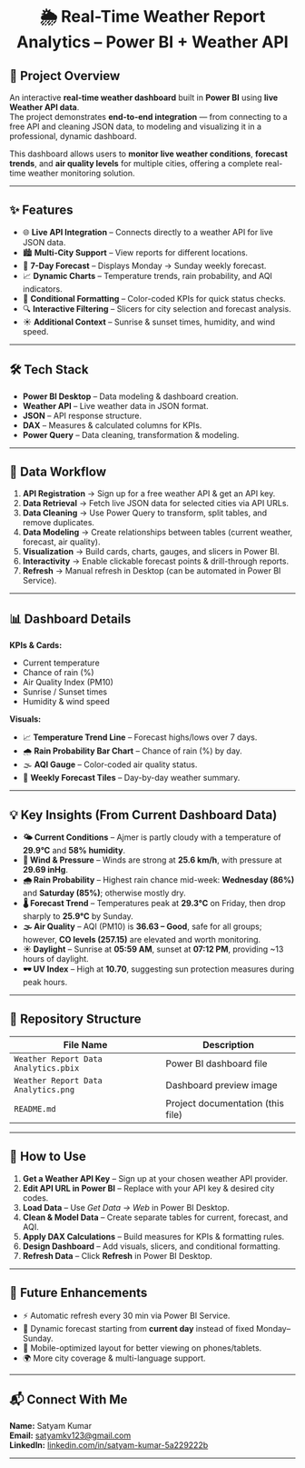 <h1 align="center">🌦 Real-Time Weather Report Analytics – Power BI + Weather API</h1>

## 📌 Project Overview
An interactive **real-time weather dashboard** built in **Power BI** using **live Weather API data**.  
The project demonstrates **end-to-end integration** — from connecting to a free API and cleaning JSON data, to modeling and visualizing it in a professional, dynamic dashboard.  

This dashboard allows users to **monitor live weather conditions**, **forecast trends**, and **air quality levels** for multiple cities, offering a complete real-time weather monitoring solution.  

---

## ✨ Features
- 🌐 **Live API Integration** – Connects directly to a weather API for live JSON data.  
- 🏙 **Multi-City Support** – View reports for different locations.  
- 📅 **7-Day Forecast** – Displays Monday → Sunday weekly forecast.  
- 📈 **Dynamic Charts** – Temperature trends, rain probability, and AQI indicators.  
- 🎯 **Conditional Formatting** – Color-coded KPIs for quick status checks.  
- 🔍 **Interactive Filtering** – Slicers for city selection and forecast analysis.  
- ☀ **Additional Context** – Sunrise & sunset times, humidity, and wind speed.  

---

## 🛠 Tech Stack
- **Power BI Desktop** – Data modeling & dashboard creation.  
- **Weather API** – Live weather data in JSON format.  
- **JSON** – API response structure.  
- **DAX** – Measures & calculated columns for KPIs.  
- **Power Query** – Data cleaning, transformation & modeling.  

---

## 🔄 Data Workflow
1. **API Registration** → Sign up for a free weather API & get an API key.  
2. **Data Retrieval** → Fetch live JSON data for selected cities via API URLs.  
3. **Data Cleaning** → Use Power Query to transform, split tables, and remove duplicates.  
4. **Data Modeling** → Create relationships between tables (current weather, forecast, air quality).  
5. **Visualization** → Build cards, charts, gauges, and slicers in Power BI.  
6. **Interactivity** → Enable clickable forecast points & drill-through reports.  
7. **Refresh** → Manual refresh in Desktop (can be automated in Power BI Service).  

---

## 📊 Dashboard Details
**KPIs & Cards:**
- Current temperature  
- Chance of rain (%)  
- Air Quality Index (PM10)  
- Sunrise / Sunset times  
- Humidity & wind speed  

**Visuals:**
- 📈 **Temperature Trend Line** – Forecast highs/lows over 7 days.  
- 🌧 **Rain Probability Bar Chart** – Chance of rain (%) by day.  
- 🌫 **AQI Gauge** – Color-coded air quality status.  
- 📅 **Weekly Forecast Tiles** – Day-by-day weather summary.  

---

## 💡 Key Insights (From Current Dashboard Data)
- **🌤 Current Conditions** – Ajmer is partly cloudy with a temperature of **29.9°C** and **58% humidity**.  
- **💨 Wind & Pressure** – Winds are strong at **25.6 km/h**, with pressure at **29.69 inHg**.  
- **🌧 Rain Probability** – Highest rain chance mid-week: **Wednesday (86%)** and **Saturday (85%)**; otherwise mostly dry.  
- **🌡 Forecast Trend** – Temperatures peak at **29.3°C** on Friday, then drop sharply to **25.9°C** by Sunday.  
- **🌫 Air Quality** – AQI (PM10) is **36.63 – Good**, safe for all groups; however, **CO levels (257.15)** are elevated and worth monitoring.  
- **☀ Daylight** – Sunrise at **05:59 AM**, sunset at **07:12 PM**, providing ~13 hours of daylight.  
- **🕶 UV Index** – High at **10.70**, suggesting sun protection measures during peak hours.  

---

## 📁 Repository Structure
| File Name | Description |
|-----------|-------------|
| `Weather Report Data Analytics.pbix` | Power BI dashboard file |
| `Weather Report Data Analytics.png` | Dashboard preview image |
| `README.md` | Project documentation (this file) |

---

## 🚀 How to Use
1. **Get a Weather API Key** – Sign up at your chosen weather API provider.  
2. **Edit API URL in Power BI** – Replace with your API key & desired city codes.  
3. **Load Data** – Use *Get Data → Web* in Power BI Desktop.  
4. **Clean & Model Data** – Create separate tables for current, forecast, and AQI.  
5. **Apply DAX Calculations** – Build measures for KPIs & formatting rules.  
6. **Design Dashboard** – Add visuals, slicers, and conditional formatting.  
7. **Refresh Data** – Click **Refresh** in Power BI Desktop.

---

## 🔮 Future Enhancements
- ⚡ Automatic refresh every 30 min via Power BI Service.  
- 📅 Dynamic forecast starting from **current day** instead of fixed Monday–Sunday.  
- 📱 Mobile-optimized layout for better viewing on phones/tablets.  
- 🌍 More city coverage & multi-language support.  

---

## 📬 Connect With Me
**Name:** Satyam Kumar  
**Email:** [satyamkv123@gmail.com](mailto:satyamkv123@gmail.com)  
**LinkedIn:** [linkedin.com/in/satyam-kumar-5a229222b](http://www.linkedin.com/in/satyam-kumar-5a229222b)  

---
